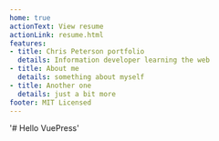 ```yaml
--- 
home: true
actionText: View resume
actionLink: resume.html
features: 
- title: Chris Peterson portfolio
  details: Information developer learning the web
- title: About me
  details: something about myself
- title: Another one
  details: just a bit more
footer: MIT Licensed
---
```


'# Hello VuePress'


